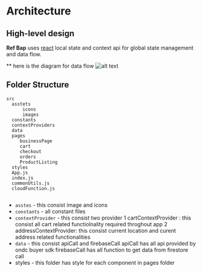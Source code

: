 # Architecture

## High-level design
**Ref Bap** uses [react](https://reactjs.org/tutorial/tutorial.html) local state and context api  for global state management and data flow.


** here is the diagram for data flow
![alt text](https://lucid.app/publicSegments/view/276372b5-7898-4ca9-b0c0-be4f5b121061/image.png)





## Folder Structure
```
src
  asstets 
      icons
      images
  constants
  contextProviders
  data
  pages
     businessPage
     cart
     checkout 
     orders 
     ProductListing
  styles
  App.js
  index.js
  commonUtils.js
  cloudFunction.js
  
  ```
  
  * `asstes` - this consist image and icons
  * `constants` - all constant files 
  *  `contextProvider` - this consist two provider 
      1 cartContextProvider : this consist all cart related functiolnality required throghout app
      2 addressContextProvider: this consist current location and curent address related functionalities
  * `data` - this consist apiCall and firebaseCall
           apiCall has all api provided by ondc buyer sdk 
           firebaseCall has all function to get data from firestore call
  * styles - this folder has style for each component in pages folder
  
  
  
  
